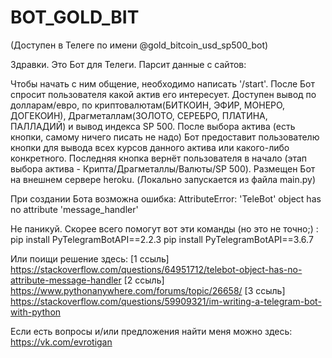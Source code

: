 # BOT_GOLD_BIT
(Доступен в Телеге по имени @gold_bitcoin_usd_sp500_bot)

Здравки. Это Бот для Телеги. Парсит данные с сайтов:


Чтобы начать с ним общение, необходимо написать '/start'. После Бот спросит пользователя какой актив его интересует. Доступен вывод по долларам/евро, по криптовалютам(БИТКОИН, ЭФИР, МОНЕРО, ДОГЕКОИН), Драгметаллам(ЗОЛОТО, СЕРЕБРО, ПЛАТИНА, ПАЛЛАДИЙ) и вывод индекса SP 500. После выбора актива (есть кнопки, самому ничего писать не надо) Бот предоставит пользователю кнопки для вывода всех курсов данного актива или какого-либо конкретного.  Последняя кнопка вернёт пользователя в начало (этап выбора актива - Крипта/Драгметаллы/Валюты/SP 500). Размещен Бот на внешнем сервере heroku. (Локально запускается из файла main.py)

При создании Бота возможна ошибка: AttributeError: 'TeleBot' object has no attribute 'message_handler'

Не паникуй. Скорее всего помогут вот эти команды (но это не точно;) : pip install PyTelegramBotAPI==2.2.3
pip install PyTelegramBotAPI==3.6.7 

Или поищи решение здесь: [1 ссыль] https://stackoverflow.com/questions/64951712/telebot-object-has-no-attribute-message-handler 
[2 ссыль] https://www.pythonanywhere.com/forums/topic/26658/ 
[3 ссыль] https://stackoverflow.com/questions/59909321/im-writing-a-telegram-bot-with-python

Если есть вопросы и/или предложения найти меня можно здесь: https://vk.com/evrotigan
